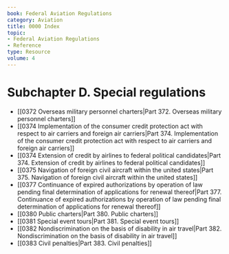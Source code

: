 ```yaml
---
book: Federal Aviation Regulations
category: Aviation
title: 0000 Index
topic:
- Federal Aviation Regulations
- Reference
type: Resource
volume: 4
---
```


# Subchapter D. Special regulations

- [[0372 Overseas military personnel charters|Part 372. Overseas military personnel charters]]
- [[0374 Implementation of the consumer credit protection act with respect to air carriers and foreign air carriers|Part 374. Implementation of the consumer credit protection act with respect to air carriers and foreign air carriers]]
- [[0374 Extension of credit by airlines to federal political candidates|Part 374. Extension of credit by airlines to federal political candidates]]
- [[0375 Navigation of foreign civil aircraft within the united states|Part 375. Navigation of foreign civil aircraft within the united states]]
- [[0377 Continuance of expired authorizations by operation of law pending final determination of applications for renewal thereof|Part 377. Continuance of expired authorizations by operation of law pending final determination of applications for renewal thereof]]
- [[0380 Public charters|Part 380. Public charters]]
- [[0381 Special event tours|Part 381. Special event tours]]
- [[0382 Nondiscrimination on the basis of disability in air travel|Part 382. Nondiscrimination on the basis of disability in air travel]]
- [[0383 Civil penalties|Part 383. Civil penalties]]